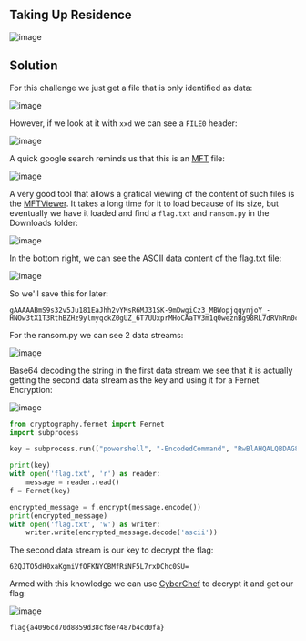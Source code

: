 ## Taking Up Residence

![image](https://github.com/LazyTitan33/CTF-Writeups/assets/80063008/e0bd965a-613e-49d0-ba76-888cdd4bcf64)

## Solution

For this challenge we just get a file that is only identified as data:  

![image](https://github.com/LazyTitan33/CTF-Writeups/assets/80063008/fa639b8c-0243-4924-84f1-1d830a42ff4f)

However, if we look at it with `xxd` we can see a `FILE0` header:  

![image](https://github.com/LazyTitan33/CTF-Writeups/assets/80063008/f8b20a29-f50a-4685-bb54-d34dfda8c7e6)

A quick google search reminds us that this is an [MFT](https://learn.microsoft.com/en-us/windows/win32/fileio/master-file-table) file:  

![image](https://github.com/LazyTitan33/CTF-Writeups/assets/80063008/7b320ad9-054d-4c1f-82b3-aa658dc9e66d)

A very good tool that allows a grafical viewing of the content of such files is the [MFTViewer](https://ericzimmerman.github.io/). It takes a long time for it to load because of its size, but eventually we have it loaded and find a `flag.txt` and `ransom.py` in the Downloads folder:  

![image](https://github.com/LazyTitan33/CTF-Writeups/assets/80063008/f5616025-7766-4fb7-85a5-aa89fa4e5615)

In the bottom right, we can see the ASCII data content of the flag.txt file:  

![image](https://github.com/LazyTitan33/CTF-Writeups/assets/80063008/c7c0d608-ffe7-4f70-a147-ae3c67eeb1be)

So we'll save this for later:  

```text
gAAAAABmS9s32v5Ju181EaJhh2vYMsR6MJ31SK-9mDwgiCz3_MBWopjqqynjoY_-HNOw3tX1T3RthBZHz9ylmyqckZ0gUZ_6T7UUxprMHoCAaTV3m1q0weznBg98RL7dRVhRn0cX6Xta
```

For the ransom.py we can see 2 data streams:  

![image](https://github.com/LazyTitan33/CTF-Writeups/assets/80063008/3958f1b7-28c1-491f-b694-8bfaabc55d18)

Base64 decoding the string in the first data stream we see that it is actually getting the second data stream as the key and using it for a Fernet Encryption:  

![image](https://github.com/LazyTitan33/CTF-Writeups/assets/80063008/10dde406-9790-4002-a623-512cb9e55478)

```python
from cryptography.fernet import Fernet
import subprocess

key = subprocess.run(["powershell", "-EncodedCommand", "RwBlAHQALQBDAG8AbgB0AGUAbgB0ACAALQBQAGEAdABoACAAIgByAGEAbgBzAG8AbQAuAHAAeQAiACAALQBTAHQAcgBlAGEAbQAgACIAawBlAHkAIgA="], capture_output=True, text=True).stdout.strip()

print(key)
with open('flag.txt', 'r') as reader:
    message = reader.read()
f = Fernet(key)

encrypted_message = f.encrypt(message.encode())
print(encrypted_message)
with open('flag.txt', 'w') as writer:
    writer.write(encrypted_message.decode('ascii'))
```
The second data stream is our key to decrypt the flag:  

```text
62QJTO5dH0xaKgmiVfOFKNYCBMfRiNF5L7rxDChc0SU=
```

Armed with this knowledge we can use [CyberChef](https://gchq.github.io/CyberChef/#recipe=Fernet_Decrypt('62QJTO5dH0xaKgmiVfOFKNYCBMfRiNF5L7rxDChc0SU%3D')&input=Z0FBQUFBQm1TOXMzMnY1SnUxODFFYUpoaDJ2WU1zUjZNSjMxU0stOW1Ed2dpQ3ozX01CV29wanFxeW5qb1lfLUhOT3czdFgxVDNSdGhCWkh6OXlsbXlxY2taMGdVWl82VDdVVXhwck1Ib0NBYVRWM20xcTB3ZXpuQmc5OFJMN2RSVmhSbjBjWDZYdGE) to decrypt it and get our flag:

![image](https://github.com/LazyTitan33/CTF-Writeups/assets/80063008/98522a9c-c1f1-40b0-aee6-e59239275396)

`flag{a4096cd70d8859d38cf8e7487b4cd0fa}`
